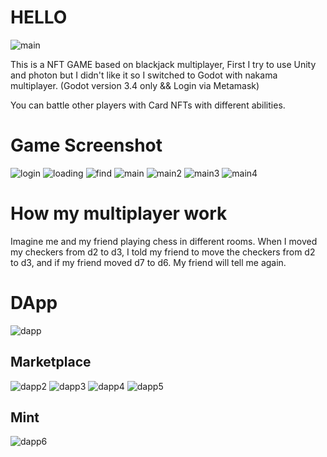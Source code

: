 HELLO
===============

![main](./screenshort/main.png)

This is a NFT GAME based on blackjack multiplayer, First I try to use Unity and photon but I didn't like it so I switched to Godot with nakama multiplayer. (Godot version 3.4 only && Login via Metamask)

You can battle other players with Card NFTs with different abilities.

# Game Screenshot
![login](./screenshort/login.png)
![loading](./screenshort/loading.png)
![find](./screenshort/find.png)
![main](./screenshort/main.png)
![main2](./screenshort/main2.png)
![main3](./screenshort/main3.png)
![main4](./screenshort/main4.png)

# How my multiplayer work
Imagine me and my friend playing chess in different rooms. When I moved my checkers from d2 to d3, I told my friend to move the checkers from d2 to d3, and if my friend moved d7 to d6.
My friend will tell me again.

# DApp
![dapp](./screenshort/1.png)
## Marketplace
![dapp2](./screenshort/2.png)
![dapp3](./screenshort/3.png)
![dapp4](./screenshort/4.png)
![dapp5](./screenshort/5.png)
## Mint
![dapp6](./screenshort/6.png)